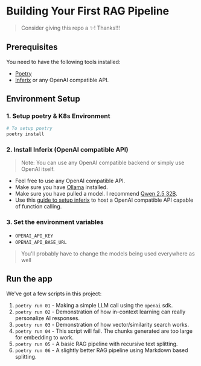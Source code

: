 # Building Your First RAG Pipeline

> Consider giving this repo a ✨! Thanks!!!

## Prerequisites

You need to have the following tools installed:

- [Poetry](https://python-poetry.org/docs/)
- [Inferix](https://github.com/YourTechBud/inferix) or any OpenAI compatible API.

## Environment Setup

### 1. Setup poetry & K8s Environment

```bash
# To setup poetry
poetry install
```

### 2. Install Inferix (OpenAI compatible API)

> Note: You can use any OpenAI compatible backend or simply use OpenAI itself.

- Feel free to use any OpenAI compatible API.
- Make sure you have [Ollama](https://ollama.ai/) installed.
- Make sure you have pulled a model. I recommend [Qwen 2.5 32B](https://ollama.com/library/qwen2.5:32b).
- Use this [guide to setup inferix](https://github.com/YourTechBud/inferix) to host a OpenAI compatible API capable of function calling.

### 3. Set the environment variables

- `OPENAI_API_KEY`
- `OPENAI_API_BASE_URL`

> You'll probably have to change the models being used everywhere as well

## Run the app

We've got a few scripts in this project:

1. `poetry run 01` - Making a simple LLM call using the `openai` sdk.
2. `poetry run 02` - Demonstration of how in-context learning can really personalize AI responses.
3. `poetry run 03` - Demonstration of how vector/similarity search works.
4. `poetry run 04` - This script will fail. The chunks generated are too large for embedding to work.
5. `poetry run 05` - A basic RAG pipeline with recursive text splitting.
6. `poetry run 06` - A slightly better RAG pipeline using Markdown based splitting.
